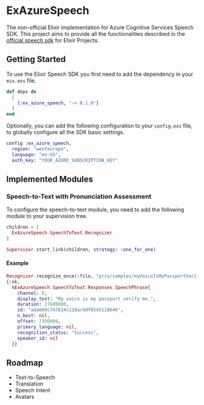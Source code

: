 # ExAzureSpeech

The non-official Elixir implementation for Azure Cognitive Services Speech SDK. This project aims to provide all the functionalities described in the [official speech sdk](https://learn.microsoft.com/en-gb/azure/ai-services/speech-service/) for Elixir Projects.

## Getting Started

To use the Elixir Speech SDK you first need to add the dependency in your `mix.exs` file.

```elixir
def deps do
  [
    {:ex_azure_speech, "~> 0.1.0"}
  ]
end
```

Optionally, you can add the following configuration to your `config.exs` file, to globally configure all the SDK basic settings.
```elixir
config :ex_azure_speech,
  region: "westeurope",
  language: "en-US",
  auth_key: "YOUR_AZURE_SUBSCRIPTION_KEY"
```

## Implemented Modules

### Speech-to-Text with Pronunciation Assessment

To configure the speech-to-text module, you need to add the following module to your supervision tree.

```elixir
children = [
  ExAzureSpeech.SpeechToText.Recognizer
]

Supervisor.start_link(children, strategy: :one_for_one)
```

#### Example
```elixir
Recognizer.recognize_once(:file, "priv/samples/myVoiceIsMyPassportVerifyMe01.wav")
{:ok,
  %ExAzureSpeech.SpeechToText.Responses.SpeechPhrase{
    channel: 0,
    display_text: "My voice is my passport verify me.",
    duration: 27600000,
    id: "ada609c747614c118ac9df6545118646",
    n_best: nil,
    offset: 7300000,
    primary_language: nil,
    recognition_status: "Success",
    speaker_id: nil
  }}
```

## Roadmap

- Text-to-Speech
- Translation
- Speech Intent
- Avatars



